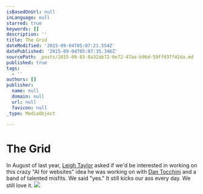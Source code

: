 ```yaml
---
isBasedOnUrl: null
inLanguage: null
starred: true
keywords: []
description: ''
title: The Grid
dateModified: '2015-09-04T05:07:21.554Z'
datePublished: '2015-09-04T05:07:35.346Z'
sourcePath: _posts/2015-09-03-8a32ab72-6e72-47ae-b96d-59ff037f42da.md
published: true
tags:
  - ''
authors: []
publisher:
  name: null
  domain: null
  url: null
  favicon: null
_type: MediaObject

---
```

# The Grid

In August of last year, [Leigh Taylor][0] asked if we'd be interested in working on this crazy "AI for websites" idea he was working on with [Dan Tocchini][1] and a band of talented misfits. We said "yes." It still kicks our ass every day. We still love it.
![](https://the-grid-user-content.s3-us-west-2.amazonaws.com/a6b5bff5-0c49-43a8-91c2-4d972583e63f.jpg)

[0]: http://twitter.com/lat
[1]: http://d4.io/